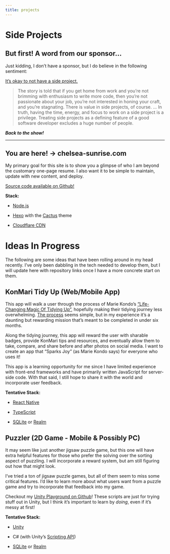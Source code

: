 ```yaml
---
title: projects
---
```


# Side Projects

## But first! A word from our sponsor...

Just kidding, I don’t have a sponsor, but I do believe in the following sentiment:

[It’s okay to not have a side project.](https://code.likeagirl.io/its-okay-not-to-have-a-side-project-b1a109e636f1)
>  The story is told that if you get home from work and you’re not brimming with enthusiasm to write more code, then you’re not passionate about your job, you’re not interested in honing your craft, and you’re stagnating. There is value in side projects, of course. ... In truth, having the time, energy, and focus to work on a side project is a privilege. Treating side projects as a defining feature of a good software developer excludes a huge number of people.

***Back to the show!***

---

## You are here! -> chelsea-sunrise.com

My primary goal for this site is to show you a glimpse of who I am beyond the customary one-page resume. I also want it to be simple to maintain, update with new content, and deploy.

[Source code available on Github!](https://github.com/chelsea-codes/chelsea-sunrise)

**Stack:**

*   [Node.js](https://nodejs.org/en/about/)

*   [Hexo](https://hexo.io/) with the [Cactus](https://github.com/probberechts/hexo-theme-cactus) theme

*   [Cloudflare CDN](https://www.cloudflare.com/cdn/) 

# Ideas In Progress

The following are some ideas that have been rolling around in my head recently. I’ve only been dabbling in the tech needed to develop them, but I will update here with repository links once I have a more concrete start on them.

## KonMari Tidy Up (Web/Mobile App)

This app will walk a user through the process of Marie Kondo’s [“Life-Changing Magic Of Tidying Up”](https://www.goodreads.com/book/show/22318578-the-life-changing-magic-of-tidying-up), hopefully making their tidying journey less overwhelming. [The process](https://konmari.com/about-the-konmari-method/) seems simple, but in my experience it’s a daunting but rewarding mission that’s meant to be completed in under six months.

Along the tidying journey, this app will reward the user with sharable badges, provide KonMari tips and resources, and eventually allow them to take, compare, and share before and after photos on social media. I want to create an app that “Sparks Joy” (as Marie Kondo says) for everyone who uses it!

This app is a learning opportunity for me since I have limited experience with front-end frameworks and have primarily written JavaScript for server-side code. With that said, I still hope to share it with the world and incorporate user feedback.

**Tentative Stack:**

* [React Native](https://reactnative.dev/)

* [TypeScript](https://www.typescriptlang.org/)

* [SQLite](https://www.sqlite.org/index.html) or [Realm](https://realm.io/)

## Puzzler (2D Game - Mobile & Possibly PC)

It may seem like just another jigsaw puzzle game, but this one will have extra helpful features for those who prefer the solving over the sorting aspect of puzzling. I will incorporate a reward system, but am still figuring out how that might look. 

I’ve tried a ton of jigsaw puzzle games, but all of them seem to miss some critical features. I’d like to learn more about what users want from a puzzle game and try to incorporate that feedback into my game.

Checkout my [Unity Playground on Github](https://github.com/chelsea-codes/unity-playground/tree/main/Assets/Scripts)! These scripts are just for trying stuff out in Unity, but I think it’s important to learn by *doing*, even if it’s messy at first!

**Tentative Stack:**

* [Unity](https://unity.com/)

* C# (with Unity’s [Scripting API](https://docs.unity3d.com/ScriptReference/))

* [SQLite](https://www.sqlite.org/index.html) or [Realm](https://realm.io/)